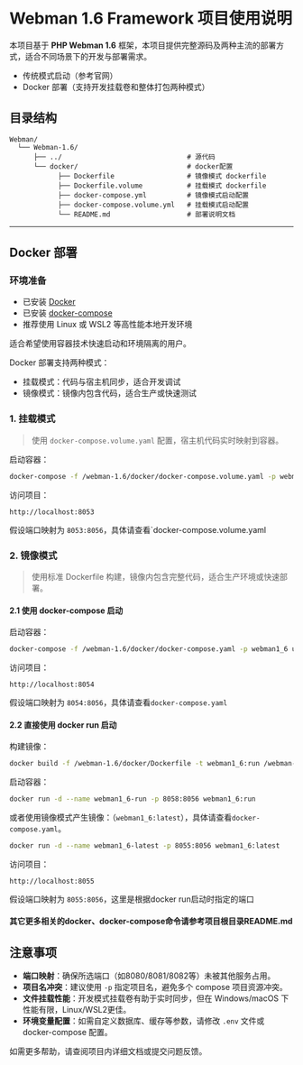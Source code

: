 # Webman 1.6 Framework 项目使用说明

本项目基于 **PHP Webman 1.6** 框架，本项目提供完整源码及两种主流的部署方式，适合不同场景下的开发与部署需求。

- 传统模式启动（参考官网）
- Docker 部署（支持开发挂载卷和整体打包两种模式）

## 目录结构
```text
Webman/
  └── Webman-1.6/
      ├── ../                               # 源代码
      └── docker/                           # docker配置
            ├── Dockerfile                  # 镜像模式 dockerfile
            ├── Dockerfile.volume           # 挂载模式 dockerfile
            ├── docker-compose.yml          # 镜像模式启动配置
            ├── docker-compose.volume.yml   # 挂载模式启动配置
            └── README.md                   # 部署说明文档
```

---

## Docker 部署

### 环境准备

- 已安装 [Docker](https://docs.docker.com/get-docker/)
- 已安装 [docker-compose](https://docs.docker.com/compose/install/)
- 推荐使用 Linux 或 WSL2 等高性能本地开发环境

适合希望使用容器技术快速启动和环境隔离的用户。

Docker 部署支持两种模式：

- 挂载模式：代码与宿主机同步，适合开发调试
- 镜像模式：镜像内包含代码，适合生产或快速测试

### 1. 挂载模式

> 使用 `docker-compose.volume.yaml` 配置，宿主机代码实时映射到容器。

启动容器：
```bash
docker-compose -f /webman-1.6/docker/docker-compose.volume.yaml -p webman1_6-volume up -d --build
```

访问项目：
```
http://localhost:8053
```
假设端口映射为 `8053:8056`，具体请查看`docker-compose.volume.yaml

### 2. 镜像模式

> 使用标准 Dockerfile 构建，镜像内包含完整代码，适合生产环境或快速部署。

#### 2.1 使用 docker-compose 启动

启动容器：
```bash
docker-compose -f /webman-1.6/docker/docker-compose.yaml -p webman1_6 up -d --build
```

访问项目：
```
http://localhost:8054
```
假设端口映射为 `8054:8056`，具体请查看`docker-compose.yaml`

#### 2.2 直接使用 docker run 启动

构建镜像：
```bash
docker build -f /webman-1.6/docker/Dockerfile -t webman1_6:run /webman-1.6/docker
```

启动容器：
```bash
docker run -d --name webman1_6-run -p 8058:8056 webman1_6:run
```

或者使用镜像模式产生镜像：（`webman1_6:latest`），具体请查看`docker-compose.yaml`。

```bash
docker run -d --name webman1_6-latest -p 8055:8056 webman1_6:latest
```

访问项目：
```
http://localhost:8055
```
假设端口映射为 `8055:8056`，这里是根据docker run启动时指定的端口

#### 其它更多相关的docker、docker-compose命令请参考项目根目录README.md

## 注意事项

- **端口映射**：确保所选端口（如8080/8081/8082等）未被其他服务占用。
- **项目名冲突**：建议使用 `-p` 指定项目名，避免多个 compose 项目资源冲突。
- **文件挂载性能**：开发模式挂载卷有助于实时同步，但在 Windows/macOS 下性能有限，Linux/WSL2更佳。
- **环境变量配置**：如需自定义数据库、缓存等参数，请修改 `.env` 文件或 docker-compose 配置。

如需更多帮助，请查阅项目内详细文档或提交问题反馈。
